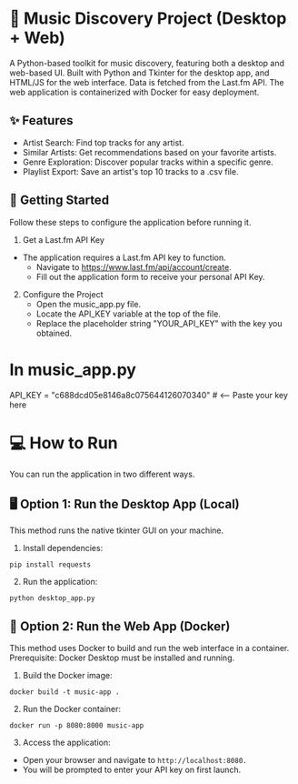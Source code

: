 # 🎵 Music Discovery Project (Desktop + Web)

A Python-based toolkit for music discovery, featuring both a desktop and web-based UI.
Built with Python and Tkinter for the desktop app, and HTML/JS for the web interface. Data is fetched from the Last.fm API. The web application is containerized with Docker for easy deployment.


## ✨ Features
- Artist Search: Find top tracks for any artist.
- Similar Artists: Get recommendations based on your favorite artists.
- Genre Exploration: Discover popular tracks within a specific genre.
- Playlist Export: Save an artist's top 10 tracks to a .csv file.

## 🚀 Getting Started

Follow these steps to configure the application before running it.

1. Get a Last.fm API Key
- The application requires a Last.fm API key to function.
    - Navigate to https://www.last.fm/api/account/create.
    - Fill out the application form to receive your personal API Key.

2. Configure the Project
    - Open the music_app.py file.
    - Locate the API_KEY variable at the top of the file.
    - Replace the placeholder string "YOUR_API_KEY" with the key you obtained.

# In music_app.py
API_KEY = "c688dcd05e8146a8c075644126070340" # <-- Paste your key here

# 💻 How to Run
You can run the application in two different ways.

## 🖥️ Option 1: Run the Desktop App (Local)
This method runs the native tkinter GUI on your machine.
1. Install dependencies:

`pip install requests`

2. Run the application:

`python desktop_app.py`

## 🐳 Option 2: Run the Web App (Docker)
This method uses Docker to build and run the web interface in a container.
Prerequisite: Docker Desktop must be installed and running.

1. Build the Docker image:

`docker build -t music-app .`

2. Run the Docker container:

`docker run -p 8080:8000 music-app`

3. Access the application:

- Open your browser and navigate to `http://localhost:8080.`
- You will be prompted to enter your API key on first launch.